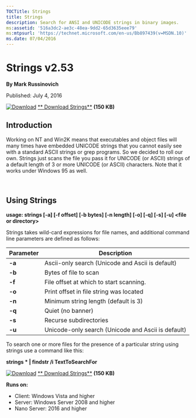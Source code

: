 ```yaml
--- 
TOCTitle: Strings
title: Strings
description: Search for ANSI and UNICODE strings in binary images.
ms:assetid: '516a3dc2-ae3c-48ea-9dd2-65d3635eee79'
ms:mtpsurl: 'https://technet.microsoft.com/en-us/Bb897439(v=MSDN.10)'
ms.date: 07/04/2016
---
```


Strings v2.53
=============

**By Mark Russinovich**

Published: July 4, 2016

[![Download](/media/landing/sysinternals/download_sm.png)](https://download.sysinternals.com/files/Strings.zip) [** Download Strings**](https://download.sysinternals.com/files/Strings.zip) **(150 KB)**


## Introduction

Working on NT and Win2K means that executables and object files will
many times have embedded UNICODE strings that you cannot easily see with
a standard ASCII strings or grep programs. So we decided to roll our
own. Strings just scans the file you pass it for UNICODE (or ASCII)
strings of a default length of 3 or more UNICODE (or ASCII) characters.
Note that it works under Windows 95 as well.

 

## Using Strings

**usage: strings \[-a\] \[-f offset\] \[-b bytes\] \[-n length\] \[-o\]
\[-q\] \[-s\] \[-u\] &lt;file or directory&gt;**

Strings takes wild-card expressions for file names, and additional
command line parameters are defined as follows:

|Parameter  |Description  |
|---------|---------|
|  **-a**  | Ascii-only search (Unicode and Ascii is default) |
|  **-b**  | Bytes of file to scan |
|  **-f**  | File offset at which to start scanning. |
|  **-o**  | Print offset in file string was located |
|  **-n**  | Minimum string length (default is 3) |
|  **-q**  | Quiet (no banner) |
|  **-s**  | Recurse subdirectories |
|  **-u**  | Unicode-only search (Unicode and Ascii is default) | 

To search one or more files for the presence of a particular string
using strings use a command like this:

**strings \* | findstr /i TextToSearchFor**

[![Download](/media/landing/sysinternals/download_sm.png)](https://download.sysinternals.com/files/Strings.zip) [** Download Strings**](https://download.sysinternals.com/files/Strings.zip) **(150 KB)**

**Runs on:**

-   Client: Windows Vista and higher
-   Server: Windows Server 2008 and higher
-   Nano Server: 2016 and higher



